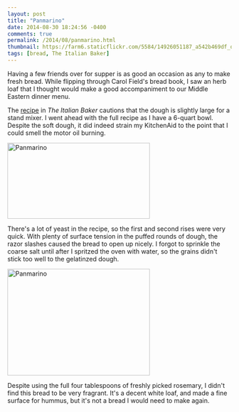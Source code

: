 ```yaml
---
layout: post
title: "Panmarino"
date: 2014-08-30 18:24:56 -0400
comments: true
permalink: /2014/08/panmarino.html
thumbnail: https://farm6.staticflickr.com/5584/14926051187_a542b469df_q.jpg
tags: [bread, The Italian Baker]
---
```


Having a few friends over for supper is as good an occasion as any to
make fresh bread. While flipping through Carol Field's bread book, I saw
an herb loaf that I thought would make a good accompaniment to our
Middle Eastern dinner menu.

The
[recipe](http://www.redding.com/lifestyle/panmarino-panache) in *The
Italian Baker*
cautions that the dough is slightly large for a stand mixer. I went
ahead with the full recipe as I have a 6-quart bowl. Despite the soft
dough, it did indeed strain my KitchenAid to the point that I could
smell the motor oil burning. 

<a href="https://www.flickr.com/photos/gnuf/15112565535"
title="Panmarino by Eric Fung, on Flickr"><img
src="https://farm4.staticflickr.com/3842/15112565535_81c186609c_n.jpg"
width="320" height="171" alt="Panmarino"></a>

There's a lot of yeast in the recipe, so the first and second rises
were very quick. With plenty of surface tension in the puffed rounds of
dough, the razor slashes caused the bread to open up nicely. I forgot to
sprinkle the coarse salt until after I spritzed the oven with water, so
the grains didn't stick too well to the gelatinzed dough.

<a href="https://www.flickr.com/photos/gnuf/14926051187"
title="Panmarino by Eric Fung, on Flickr"><img
src="https://farm6.staticflickr.com/5584/14926051187_a542b469df_n.jpg"
width="320" height="240" alt="Panmarino"></a>

Despite using the full four tablespoons of freshly picked rosemary, I
didn't find this bread to be very fragrant. It's a decent white loaf,
and made a fine surface for hummus, but it's not a bread I would need to
make again. 
